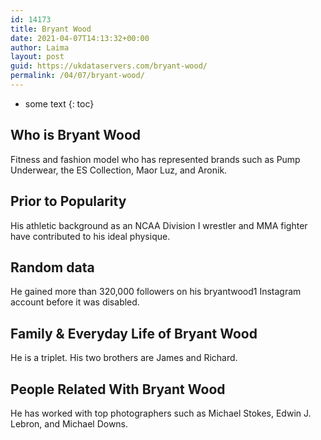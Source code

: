 ```yaml
---
id: 14173
title: Bryant Wood
date: 2021-04-07T14:13:32+00:00
author: Laima
layout: post
guid: https://ukdataservers.com/bryant-wood/
permalink: /04/07/bryant-wood/
---
```


* some text
{: toc}


## Who is Bryant Wood
                  
                  
                  
Fitness and fashion model who has represented brands such as Pump Underwear, the ES Collection, Maor Luz, and Aronik.
                  
              
            
              
            
                
                
                
## Prior to Popularity
                  
                  
                  
His athletic background as an NCAA Division I wrestler and MMA fighter have contributed to his ideal physique.
                  
              
            
              
            
                
                
                
## Random data
                  
                  
                  
He gained more than 320,000 followers on his bryantwood1 Instagram account before it was disabled.
                  
              
            
              
            
                
                
                
## Family & Everyday Life of Bryant Wood
                  
                  
                  
He is a triplet. His two brothers are James and Richard.
                  
              
            
              
            
                
                
                
## People Related With Bryant Wood
                  
                  
                  
He has worked with top photographers such as Michael Stokes, Edwin J. Lebron, and Michael Downs.
                  
              
            
              
            
                
              
            
              
              
            
            
              
            
          
          
          